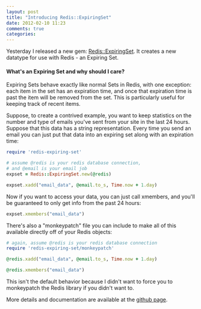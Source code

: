 ```yaml
---
layout: post
title: "Introducing Redis::ExpiringSet"
date: 2012-02-10 11:23
comments: true
categories: 
---
```

Yesterday I released a new gem: [Redis::ExpiringSet][res-gh]. It creates a new
datatype for use with Redis - an Expiring Set.

#### What's an Expiring Set and why should I care?
Expiring Sets behave exactly like normal Sets in Redis, with one exception: each
item in the set has an expiration time, and once that expiration time is past
the item will be removed from the set. This is particularly useful for keeping
track of recent items.
<!-- more -->
Suppose, to create a contrived example, you want to keep statistics on the
number and type of emails you've sent from your site in the last 24 hours.
Suppose that this data has a string representation. Every time you send an email
you can just put that data into an expiring set along with an expiration time:

``` ruby
require 'redis-expiring-set'

# assume @redis is your redis database connection,
# and @email is your email job
expset = Redis::ExpiringSet.new(@redis)

expset.xadd("email_data", @email.to_s, Time.now + 1.day)
```

Now if you want to access your data, you can just call xmembers, and you'll be
guaranteed to only get info from the past 24 hours:

``` ruby
expset.xmembers("email_data")
```

There's also a "monkeypatch" file you can include to make all of this available
directly off of your Redis objects:

``` ruby
# again, assume @redis is your redis database connection
require 'redis-expiring-set/monkeypatch'

@redis.xadd("email_data", @email.to_s, Time.now + 1.day)

@redis.xmembers("email_data")
```

This isn't the default behavior because I didn't want to force you to
monkeypatch the Redis library if you didn't want to.

More details and documentation are available at the [github page][res-gh].


[res-gh]: http://github.com/duwanis/redis-expiring-set "redis-expiring-set on duwanis's github profile"
